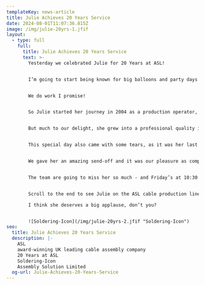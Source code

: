 ```yaml
---
templateKey: news-article
title: Julie Achieves 20 Years Service
date: 2024-08-01T11:07:36.815Z
image: /img/julie-20yrs-1.jfif
layout:
  - type: full
    full:
      title: Julie Achieves 20 Years Service
      text: >-
        Yesterday we celebrated Julie for 20 Years at ASL!


        I’m going to start being known for big balloons and party days with the amount of milestones our employees keep achieving! 


        We do work I promise! 


        So Julie started her journey in 2004 as a production operator, and in her words, “the intention was to stay just a couple of months before I found something more local to home in Leigh.”


        But much to our delight, she grew into a professional quality inspector, and stayed with us for 20 years - an incredible achievement that demonstrates not only her loyalty, but her commitment and dedication to grow ASL into an award-winning UK leading cable assembly company.


        This special day also came with some tears, as it was her last and final working day at ASL, before she sets off to enjoy a well-earned retirement.


        We gave her an amazing send-off and it was our pleasure as company owners to gift Julie with a £500 voucher, bottle of champagne, flowers & balloons. We also arranged the Fish & Chips van to serve everyone in the company a delicious chippy lunch!


        The team are going to miss her so much - and Friday’s at 10:30 will not be same when we don’t hear her shout across the factory “Butttties!” 


        Scroll to the end to see Julie on the ASL cable production line 20 years ago!

        I think she deserves a big applause, don’t you?


        ![Soldering-Icon](/img/julie-20yrs-2.jfif "Soldering-Icon")
seo:
  title: Julie Achieves 20 Years Service
  description: |-
    ASL
    award-winning UK leading cable assembly company
    20 Years at ASL
    Soldering-Icon
    Assembly Solution Limited
  og-url: Julie-Achieves-20-Years-Service
---
```

